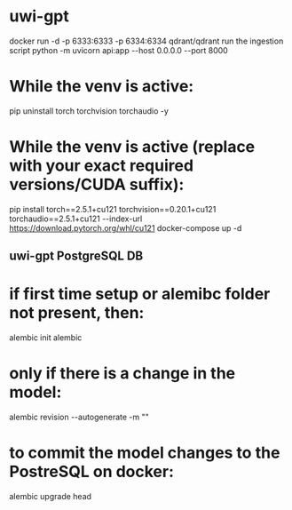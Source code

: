 # uwi-gpt
docker run -d -p 6333:6333 -p 6334:6334 qdrant/qdrant
run the ingestion script
python -m uvicorn api:app --host 0.0.0.0 --port 8000
# While the venv is active:
pip uninstall torch torchvision torchaudio -y
# While the venv is active (replace with your exact required versions/CUDA suffix):
pip install torch==2.5.1+cu121 torchvision==0.20.1+cu121 torchaudio==2.5.1+cu121 --index-url https://download.pytorch.org/whl/cu121
docker-compose up -d



## uwi-gpt PostgreSQL DB
# if first time setup or alemibc folder not present, then:
alembic init alembic

# only if there is a change in the model:
alembic revision --autogenerate -m "<version message for change in models>" 

# to commit the model changes to the PostreSQL on docker:
alembic upgrade head